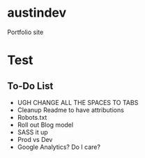 austindev
=========

Portfolio site
# Test

## To-Do List
- UGH CHANGE ALL THE SPACES TO TABS
- Cleanup Readme to have attributions
- Robots.txt
- Roll out Blog model
- SASS it up
- Prod vs Dev
- Google Analytics?  Do I care?